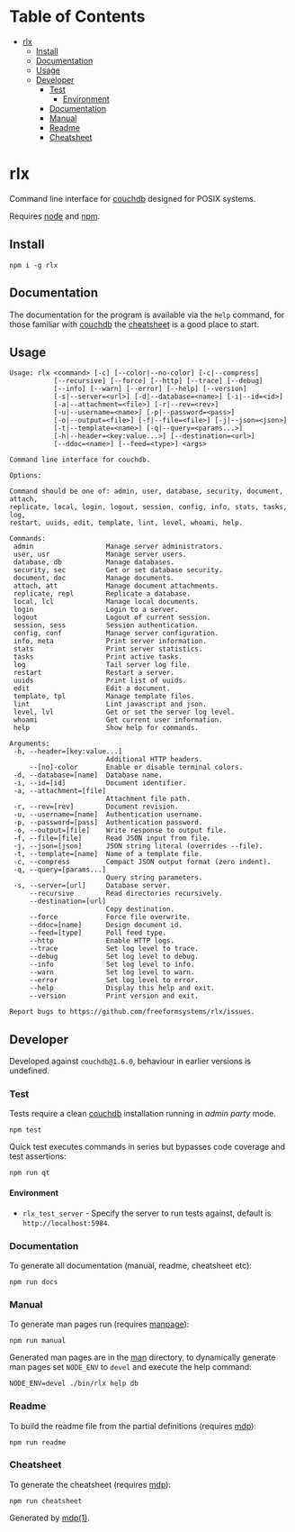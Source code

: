 Table of Contents
=================

* [rlx](#rlx)
  * [Install](#install)
  * [Documentation](#documentation)
  * [Usage](#usage)
  * [Developer](#developer)
    * [Test](#test)
      * [Environment](#environment)
    * [Documentation](#documentation-1)
    * [Manual](#manual)
    * [Readme](#readme)
    * [Cheatsheet](#cheatsheet)

rlx
===

Command line interface for [couchdb](http://couchdb.apache.org) designed for POSIX systems.

Requires [node](http://nodejs.org) and [npm](http://www.npmjs.org).

## Install

```
npm i -g rlx
```

## Documentation

The documentation for the program is available via the `help` command, for those familiar with [couchdb](http://couchdb.apache.org) the [cheatsheet](https://github.com/freeformsystems/rlx/blob/master/doc/cheatsheet.md) is a good place to start.

## Usage

```
Usage: rlx <command> [-c] [--color|--no-color] [-c|--compress]
           [--recursive] [--force] [--http] [--trace] [--debug]
           [--info] [--warn] [--error] [--help] [--version]
           [-s|--server=<url>] [-d|--database=<name>] [-i|--id=<id>]
           [-a|--attachment=<file>] [-r|--rev=<rev>]
           [-u|--username=<name>] [-p|--password=<pass>]
           [-o|--output=<file>] [-f|--file=<file>] [-j|--json=<json>]
           [-t|--template=<name>] [-q|--query=<params...>]
           [-h|--header=<key:value...>] [--destination=<url>]
           [--ddoc=<name>] [--feed=<type>] <args>

Command line interface for couchdb.

Options:

Command should be one of: admin, user, database, security, document, attach,
replicate, local, login, logout, session, config, info, stats, tasks, log,
restart, uuids, edit, template, lint, level, whoami, help.

Commands:
 admin                  Manage server administrators.
 user, usr              Manage server users.
 database, db           Manage databases.
 security, sec          Get or set database security.
 document, doc          Manage documents.
 attach, att            Manage document attachments.
 replicate, repl        Replicate a database.
 local, lcl             Manage local documents.
 login                  Login to a server.
 logout                 Logout of current session.
 session, sess          Session authentication.
 config, conf           Manage server configuration.
 info, meta             Print server information.
 stats                  Print server statistics.
 tasks                  Print active tasks.
 log                    Tail server log file.
 restart                Restart a server.
 uuids                  Print list of uuids.
 edit                   Edit a document.
 template, tpl          Manage template files.
 lint                   Lint javascript and json.
 level, lvl             Get or set the server log level.
 whoami                 Get current user information.
 help                   Show help for commands.

Arguments:
 -h, --header=[key:value...]
                        Additional HTTP headers.
     --[no]-color       Enable or disable terminal colors.
 -d, --database=[name]  Database name.
 -i, --id=[id]          Document identifier.
 -a, --attachment=[file]
                        Attachment file path.
 -r, --rev=[rev]        Document revision.
 -u, --username=[name]  Authentication username.
 -p, --password=[pass]  Authentication password.
 -o, --output=[file]    Write response to output file.
 -f, --file=[file]      Read JSON input from file.
 -j, --json=[json]      JSON string literal (overrides --file).
 -t, --template=[name]  Name of a template file.
 -c, --compress         Compact JSON output format (zero indent).
 -q, --query=[params...]
                        Query string parameters.
 -s, --server=[url]     Database server.
     --recursive        Read directories recursively.
     --destination=[url]
                        Copy destination.
     --force            Force file overwrite.
     --ddoc=[name]      Design document id.
     --feed=[type]      Poll feed type.
     --http             Enable HTTP logs.
     --trace            Set log level to trace.
     --debug            Set log level to debug.
     --info             Set log level to info.
     --warn             Set log level to warn.
     --error            Set log level to error.
     --help             Display this help and exit.
     --version          Print version and exit.

Report bugs to https://github.com/freeformsystems/rlx/issues.
```

## Developer

Developed against `couchdb@1.6.0`, behaviour in earlier versions is undefined.

### Test

Tests require a clean [couchdb](http://couchdb.apache.org) installation running in *admin party* mode.

```
npm test
```

Quick test executes commands in series but bypasses code coverage and test assertions:

```
npm run qt
```

#### Environment

* `rlx_test_server` - Specify the server to run tests against, default is `http://localhost:5984`.

### Documentation

To generate all documentation (manual, readme, cheatsheet etc):

```
npm run docs
```

### Manual

To generate man pages run (requires [manpage](https://github.com/freeformsystems/cli-manpage)):

```
npm run manual
```

Generated man pages are in the [man](https://github.com/freeformsystems/rlx/blob/master/doc/man) directory, to dynamically generate man pages set `NODE_ENV` to `devel` and execute the help command:

```
NODE_ENV=devel ./bin/rlx help db
```

### Readme

To build the readme file from the partial definitions (requires [mdp](https://github.com/freeformsystems/mdp)):

```
npm run readme
```

### Cheatsheet

To generate the cheatsheet (requires [mdp](https://github.com/freeformsystems/mdp)):

```
npm run cheatsheet
```

Generated by [mdp(1)](https://github.com/freeformsystems/mdp).

[couchdb]: http://couchdb.apache.org
[node]: http://nodejs.org
[npm]: http://www.npmjs.org
[man]: https://github.com/freeformsystems/rlx/blob/master/doc/man
[mdp]: https://github.com/freeformsystems/mdp
[manpage]: https://github.com/freeformsystems/cli-manpage
